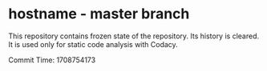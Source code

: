 # hostname - master branch

This repository contains frozen state of the repository.
Its history is cleared. It is used only for static code
analysis with Codacy.

Commit Time: 1708754173
